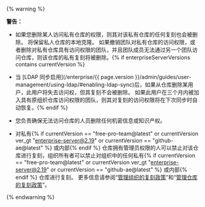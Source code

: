 {% warning %}

**警告：**

- 如果您删除某人访问私有仓库的权限，则其对该私有仓库的任何复刻也会被删除。 将保留私人仓库的本地克隆。 如果撤销团队对私有仓库的访问权限，或者删除对私有仓库具有访问权限的团队，并且团队成员无法通过另一个团队访问仓库，则该仓库的私有复刻将被删除。{% if enterpriseServerVersions contains currentVersion %}
- 当 [LDAP 同步启用](/enterprise/{{ page.version }}/admin/guides/user-management/using-ldap/#enabling-ldap-sync)后，如果从仓库删除某用户，此用户将失去访问权，但其复刻不会被删除。 如果此用户在三个月内被加入具有原组织仓库访问权限的团队，则其对复刻的访问权限将在下次同步时自动恢复。{% endif %}
- 您负责确保无法访问仓库的人员删除任何机密信息或知识产权。

- 对私有{% if currentVersion == "free-pro-team@latest" or currentVersion ver_gt "enterprise-server@2.19" or currentVersion == "github-ae@latest" %} 或内部{% endif %} 仓库拥有管理员权限的人可以禁止对该仓库进行复刻，组织所有者可以禁止对组织中的任何私有{% if currentVersion == "free-pro-team@latest" or currentVersion ver_gt "enterprise-server@2.19" or currentVersion == "github-ae@latest" %} 或内部{% endif %} 仓库进行复刻。 更多信息请参阅“[管理组织的复刻政策](/organizations/managing-organization-settings/managing-the-forking-policy-for-your-organization)”和“[管理仓库的复刻政策](/github/administering-a-repository/managing-the-forking-policy-for-your-repository)”。

{% endwarning %}
